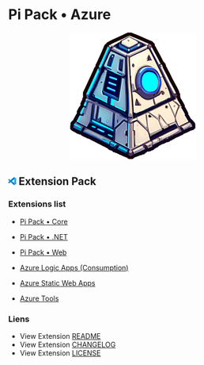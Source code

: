 # Pi Pack • Azure

<div align="center"><picture><img src="/extension/icon.png" title="Pi Pack • Azure" alt="Pi Pack • Azure"></picture></div>

## <picture><img alt="VS Code icon" src="assets/vscode.png"></picture> Extension Pack

### Extensions list

- [Pi Pack • Core](https://marketplace.visualstudio.com/items?itemName=pibcht.pack-core)
- [Pi Pack • .NET](https://marketplace.visualstudio.com/items?itemName=pibcht.pack-dotnet)
- [Pi Pack • Web](https://marketplace.visualstudio.com/items?itemName=pibcht.pack-web)

- [Azure Logic Apps (Consumption)](https://marketplace.visualstudio.com/items?itemName=ms-azuretools.vscode-logicapps)
- [Azure Static Web Apps](https://marketplace.visualstudio.com/items?itemName=ms-azuretools.vscode-azurestaticwebapps)
- [Azure Tools](https://marketplace.visualstudio.com/items?itemName=ms-vscode.vscode-node-azure-pack)

### Liens

- View Extension [README](/extension/README.md)
- View Extension [CHANGELOG](/extension/CHANGELOG.md)
- View Extension [LICENSE](/extension/LICENSE.md)

